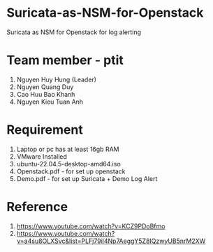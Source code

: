 # Suricata-as-NSM-for-Openstack
Suricata as NSM for Openstack for log alerting

# Team member - ptit
1. Nguyen Huy Hung (Leader)
2. Nguyen Quang Duy
3. Cao Huu Bao Khanh
4. Nguyen Kieu Tuan Anh

# Requirement
1. Laptop or pc has at least 16gb RAM 
2. VMware Installed
3. ubuntu-22.04.5-desktop-amd64.iso
4. Openstack.pdf - for set up openstack
5. Demo.pdf - for set up Suricata + Demo Log Alert

# Reference
1. https://www.youtube.com/watch?v=KCZ9PDoBfmo
2. https://www.youtube.com/watch?v=a4su8OLXSvc&list=PLFj79il4Np7AeggY5Z8IQzwyUB5nrM2XW
